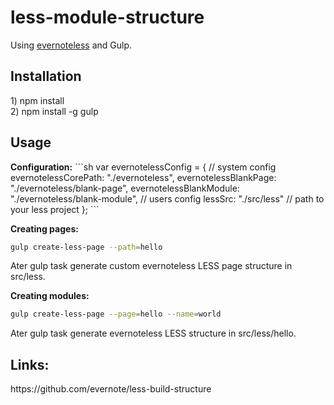<h1>less-module-structure</h1>
Using <a href="https://github.com/evernote/less-build-structure">evernoteless</a>
and Gulp.

<h2>Installation</h2>
1) npm install<br>
2) npm install -g gulp

<h2>Usage</h2>
<strong>Configuration:</strong>
```sh
var evernotelessConfig = {
    // system config
    evernotelessCorePath: "./evernoteless",
    evernotelessBlankPage: "./evernoteless/blank-page",
    evernotelessBlankModule: "./evernoteless/blank-module",
    // users config
    lessSrc: "./src/less" // path to your less project
};
```

<strong>Creating pages:</strong>
```sh
gulp create-less-page --path=hello
```
Ater gulp task generate custom evernoteless LESS page structure in src/less.

<strong>Creating modules:</strong>
```sh
gulp create-less-page --page=hello --name=world
```
Ater gulp task generate evernoteless LESS structure in src/less/hello.

<h2>Links:</h2>
https://github.com/evernote/less-build-structure